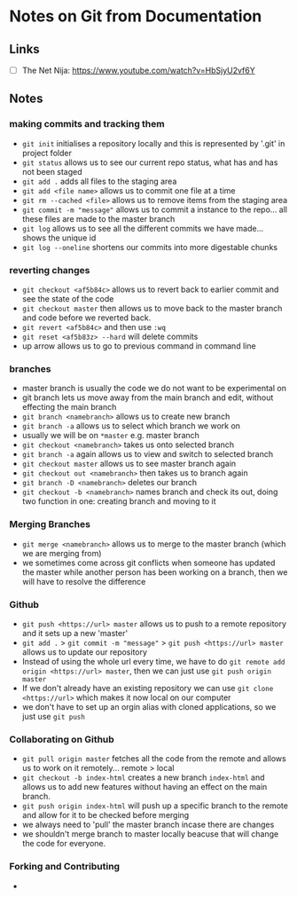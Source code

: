 <h1>Notes on Git from Documentation</h1> 

<h2>Links</h2>

- [ ] The Net Nija: https://www.youtube.com/watch?v=HbSjyU2vf6Y

<h2>Notes</h2>

<h3>making commits and tracking them</h3>

* `git init` initialises a repository locally and this is represented by '.git' in project folder
* `git status` allows us to see our current repo status, what has and has not been staged
* `git add .` adds all files to the staging area 
* `git add <file name>` allows us to commit one file at a time
* `git rm --cached <file>` allows us to remove items from the staging area 
* `git commit -m "message"` allows us to commit a instance to the repo... all these files are made to the master branch 
* `git log` allows us to see all the different commits we have made... shows the unique id 
* `git log --oneline` shortens our commits into more digestable chunks 

<h3>reverting changes</h3>

* `git checkout <af5b84c>` allows us to revert back to earlier commit and see the state of the code 
* `git checkout master` then allows us to move back to the master branch and code before we reverted back.
* `git revert <af5b84c>` and then use `:wq` 
* `git reset <af5b83z> --hard` will delete commits
* up arrow allows us to go to previous command in command line

<h3>branches</h3>

* master branch is usually the code we do not want to be experimental on 
* git branch lets us move away from the main branch and edit, without effecting the main branch 
* `git branch <namebranch>` allows us to create new branch
* `git branch -a` allows us to select which branch we work on
* usually we will be on `*master` e.g. master branch 
* `git checkout <namebranch>` takes us onto selected branch 
* `git branch -a` again allows us to view and switch to selected branch
*  `git checkout master` allows us to see master branch again 
*  `git checkout out <namebranch>` then takes us to branch again
*  `git branch -D <namebranch>` deletes our branch 
*  `git checkout -b <namebranch>` names branch and check its out, doing two function in one: creating branch and moving to it 

<h3>Merging Branches</h3>

* `git merge <namebranch>` allows us to merge to the master branch (which we are merging from)
*  we sometimes come across git conflicts when someone has updated the master while another person has been working on a branch, then we will have to resolve the difference

<h3>Github</h3>

* `git push <https://url> master` allows us to push to a remote repository and it sets up a new 'master' 
* `git add .` > `git commit -m "message"` > `git push <https://url> master` allows us to update our repository
* Instead of using the whole url every time, we have to do `git remote add origin <https://url> master`, then we can just use `git push origin master`
* If we don't already have an existing repository we can use `git clone <https://url>` which makes it now local on our computer
* we don't have to set up an orgin alias with cloned applications, so we just use `git push`

<h3>Collaborating on Github</h3>

* `git pull origin master` fetches all the code from the remote and allows us to work on it remotely... remote > local
* `git checkout -b index-html` creates a new branch `index-html` and allows us to add new features without having an effect on the main branch. 
* `git push origin index-html` will push up a specific branch to the remote and allow for it to be checked before merging 
* we always need to 'pull' the master branch incase there are changes
* we shouldn't merge branch to master locally beacuse that will change the code for everyone. 

<h3>Forking and Contributing</h3>

* 

